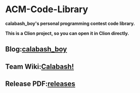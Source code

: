 # ACM-Code-Library

**calabash_boy's personal programming contest code library.**

**This is a Clion project, so you can open it in Clion directly.**

## Blog:[calabash_boy](http://blog.csdn.net/calabash_boy)

## Team Wiki:[Calabash!](http://wiki-calabash.icpc.camp)

## Release PDF:[releases](http://github.com/4thcalabash/code_library/releases)
